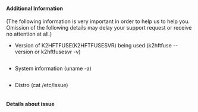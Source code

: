 #### Additional Information
(The following information is very important in order to help us to help you. Omission of the following details may delay your support request or receive no attention at all.)

- Version of K2HFTFUSE(K2HFTFUSESVR) being used (k2hftfuse --version or k2hftfusesvr -v)
 ```
 ```

- System information (uname -a)
 ```
 ```

- Distro (cat /etc/issue)
 ```
 ```

#### Details about issue

